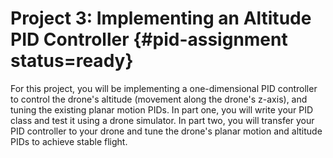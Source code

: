 # Project 3: Implementing an Altitude PID Controller {#pid-assignment status=ready}

For this project, you will be implementing a one-dimensional PID controller to control the drone's altitude (movement along the drone's z-axis), and tuning the existing planar motion PIDs. In part one, you will write your PID class and test it using a drone simulator. In part two, you will transfer your PID controller to your drone and tune the drone's planar motion and altitude PIDs to achieve stable flight.
